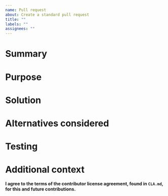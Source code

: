 ```yaml
---
name: Pull request
about: Create a standard pull request
title: ""
labels: ""
assignees: ""
---
```


<!--
Thanks for your contribution!

- If it's a big change, consider creating a feature request to discuss the change first.
- Make sure all tests and lint checks pass (`npm run check`).
- Make sure you're comfortable with the terms of the contributor license agreement, found in `CLA.md`.
-->

# Summary

<!-- Summarize the change. If this fixes something, include "fixes # (issue#) here." -->

# Purpose

<!-- Describe the reasoning for the change. If there is already a feature request or bug that explains this, simply link it. -->

# Solution

<!-- Describe how you solved the problem. -->

# Alternatives considered

<!-- Describe any alternate solutions you can think of. If there is already a feature request or bug that explains this, simply link it. (If the change is straightforward, there may not be any.) -->

# Testing

<!-- How did you verify the correctness of the change? Did you add unit tests when they made sense? -->

# Additional context

<!-- Any additional context. Also, did you carefully create individual commits that you want preserved with rebase or merge commit merging, or would you rather your haphazard commits be squashed away? -->

**I agree to the terms of the contributor license agreement, found in `CLA.md`, for this and future contributions.**
